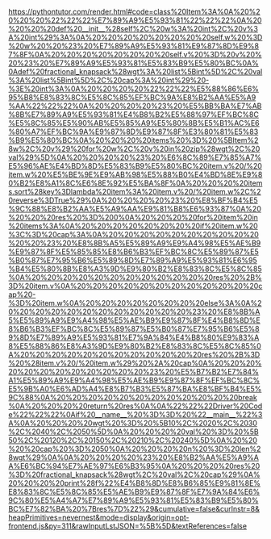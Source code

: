 <!--
    File: fractional_knapsack.md
    Created Time: 2024-01-05
    Author: krahets (krahets@163.com)
--->

<!-- [file]{fractional_knapsack}-[class]{}-[func]{fractional_knapsack} -->
https://pythontutor.com/render.html#code=class%20Item%3A%0A%20%20%20%20%22%22%22%E7%89%A9%E5%93%81%22%22%22%0A%20%20%20%20def%20__init__%28self%2C%20w%3A%20int%2C%20v%3A%20int%29%3A%0A%20%20%20%20%20%20%20%20self.w%20%3D%20w%20%20%23%20%E7%89%A9%E5%93%81%E9%87%8D%E9%87%8F%0A%20%20%20%20%20%20%20%20self.v%20%3D%20v%20%20%23%20%E7%89%A9%E5%93%81%E5%83%B9%E5%80%BC%0A%0Adef%20fractional_knapsack%28wgt%3A%20list%5Bint%5D%2C%20val%3A%20list%5Bint%5D%2C%20cap%3A%20int%29%20-%3E%20int%3A%0A%20%20%20%20%22%22%22%E5%88%86%E6%95%B8%E8%83%8C%E5%8C%85%EF%BC%9A%E8%B2%AA%E5%A9%AA%22%22%22%0A%20%20%20%20%23%20%E5%BB%BA%E7%AB%8B%E7%89%A9%E5%93%81%E4%B8%B2%E5%88%97%EF%BC%8C%E5%8C%85%E5%90%AB%E5%85%A9%E5%80%8B%E5%B1%AC%E6%80%A7%EF%BC%9A%E9%87%8D%E9%87%8F%E3%80%81%E5%83%B9%E5%80%BC%0A%20%20%20%20items%20%3D%20%5BItem%28w%2C%20v%29%20for%20w%2C%20v%20in%20zip%28wgt%2C%20val%29%5D%0A%20%20%20%20%23%20%E6%8C%89%E7%85%A7%E5%96%AE%E4%BD%8D%E5%83%B9%E5%80%BC%20item.v%20/%20item.w%20%E5%BE%9E%E9%AB%98%E5%88%B0%E4%BD%8E%E9%80%B2%E8%A1%8C%E6%8E%92%E5%BA%8F%0A%20%20%20%20items.sort%28key%3Dlambda%20item%3A%20item.v%20/%20item.w%2C%20reverse%3DTrue%29%0A%20%20%20%20%23%20%E8%BF%B4%E5%9C%88%E8%B2%AA%E5%A9%AA%E9%81%B8%E6%93%87%0A%20%20%20%20res%20%3D%200%0A%20%20%20%20for%20item%20in%20items%3A%0A%20%20%20%20%20%20%20%20if%20item.w%20%3C%3D%20cap%3A%0A%20%20%20%20%20%20%20%20%20%20%20%20%23%20%E8%8B%A5%E5%89%A9%E9%A4%98%E5%AE%B9%E9%87%8F%E5%85%85%E8%B6%B3%EF%BC%8C%E5%89%87%E5%B0%87%E7%95%B6%E5%89%8D%E7%89%A9%E5%93%81%E6%95%B4%E5%80%8B%E8%A3%9D%E9%80%B2%E8%83%8C%E5%8C%85%0A%20%20%20%20%20%20%20%20%20%20%20%20res%20%2B%3D%20item.v%0A%20%20%20%20%20%20%20%20%20%20%20%20cap%20-%3D%20item.w%0A%20%20%20%20%20%20%20%20else%3A%0A%20%20%20%20%20%20%20%20%20%20%20%20%23%20%E8%8B%A5%E5%89%A9%E9%A4%98%E5%AE%B9%E9%87%8F%E4%B8%8D%E8%B6%B3%EF%BC%8C%E5%89%87%E5%B0%87%E7%95%B6%E5%89%8D%E7%89%A9%E5%93%81%E7%9A%84%E4%B8%80%E9%83%A8%E5%88%86%E8%A3%9D%E9%80%B2%E8%83%8C%E5%8C%85%0A%20%20%20%20%20%20%20%20%20%20%20%20res%20%2B%3D%20%28item.v%20/%20item.w%29%20%2A%20cap%0A%20%20%20%20%20%20%20%20%20%20%20%20%23%20%E5%B7%B2%E7%84%A1%E5%89%A9%E9%A4%98%E5%AE%B9%E9%87%8F%EF%BC%8C%E5%9B%A0%E6%AD%A4%E8%B7%B3%E5%87%BA%E8%BF%B4%E5%9C%88%0A%20%20%20%20%20%20%20%20%20%20%20%20break%0A%20%20%20%20return%20res%0A%0A%22%22%22Driver%20Code%22%22%22%0Aif%20__name__%20%3D%3D%20%22__main__%22%3A%0A%20%20%20%20wgt%20%3D%20%5B10%2C%2020%2C%2030%2C%2040%2C%2050%5D%0A%20%20%20%20val%20%3D%20%5B50%2C%20120%2C%20150%2C%20210%2C%20240%5D%0A%20%20%20%20cap%20%3D%2050%0A%20%20%20%20n%20%3D%20len%28wgt%29%0A%0A%20%20%20%20%23%20%E8%B2%AA%E5%A9%AA%E6%BC%94%E7%AE%97%E6%B3%95%0A%20%20%20%20res%20%3D%20fractional_knapsack%28wgt%2C%20val%2C%20cap%29%0A%20%20%20%20print%28f%22%E4%B8%8D%E8%B6%85%E9%81%8E%E8%83%8C%E5%8C%85%E5%AE%B9%E9%87%8F%E7%9A%84%E6%9C%80%E5%A4%A7%E7%89%A9%E5%93%81%E5%83%B9%E5%80%BC%E7%82%BA%20%7Bres%7D%22%29&cumulative=false&curInstr=8&heapPrimitives=nevernest&mode=display&origin=opt-frontend.js&py=311&rawInputLstJSON=%5B%5D&textReferences=false
